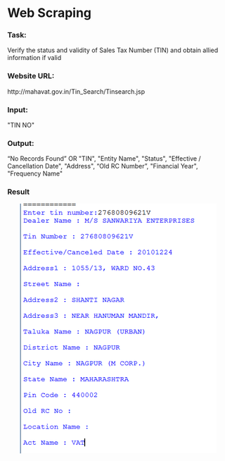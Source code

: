 <h1>Web Scraping</h1>
<h3>Task:</h3>
<p>Verify the status and validity of Sales Tax Number (TIN) and obtain allied information if valid 
 </p> 
<h3>Website URL:</h3>
<p>http://mahavat.gov.in/Tin_Search/Tinsearch.jsp 
 </p>
<h3>Input:</h3>
<p>"TIN NO"</p>

<h3>Output:</h3>
<p>“No Records Found” OR  "TIN", "Entity Name", "Status", "Effective / Cancellation Date", "Address", “Old RC Number”, "Financial Year", "Frequency Name"
</p>
<h3>Result</h3>
<p align="center">
  <img src="https://github.com/Akriti31/Web-Scraping/blob/master/webscrap1.PNG">
</p>
